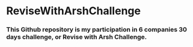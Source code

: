 # ReviseWithArshChallenge
### This Github repository is my participation in 6 companies 30 days challenge, or Revise with Arsh Challenge.
